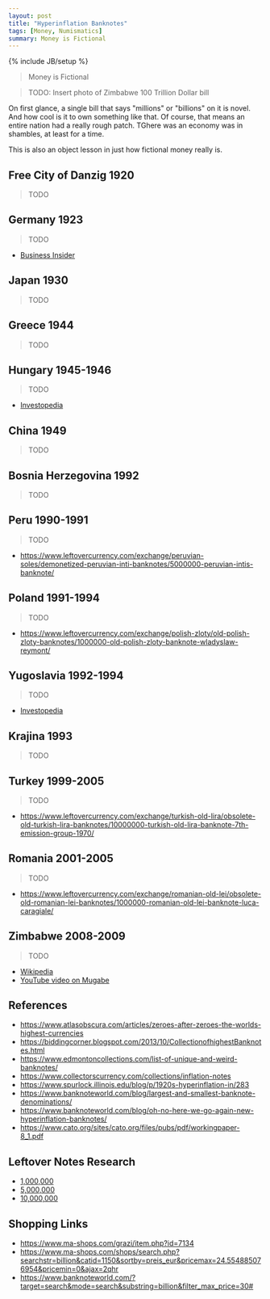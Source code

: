 ```yaml
---
layout: post
title: "Hyperinflation Banknotes"
tags: [Money, Numismatics]
summary: Money is Fictional
---
```

{% include JB/setup %}

> Money is Fictional

> TODO: Insert photo of Zimbabwe 100 Trillion Dollar bill

On first glance, a single bill that says "millions" or "billions" on it is novel. And how cool is it to own something like that. Of course, that means an entire nation had a really rough patch. TGhere was an economy was in shambles, at least for a time.

This is also an object lesson in just how fictional money really is.


## Free City of Danzig 1920

> TODO

## Germany 1923

> TODO

* [Business Insider](https://www.businessinsider.com/weimar-germany-hyperinflation-explained-2013-9#meanwhile-goods-were-flying-off-the-shelves-of-shops-as-people-tried-to-protect-themselves-against-the-falling-value-of-the-currency-12)

## Japan 1930

> TODO

## Greece 1944

> TODO

## Hungary 1945-1946

> TODO

* [Investopedia](https://www.investopedia.com/articles/personal-finance/122915/worst-hyperinflations-history.asp)

## China 1949

> TODO

## Bosnia Herzegovina 1992

> TODO

## Peru 1990-1991

> TODO

* https://www.leftovercurrency.com/exchange/peruvian-soles/demonetized-peruvian-inti-banknotes/5000000-peruvian-intis-banknote/

## Poland 1991-1994

> TODO

* https://www.leftovercurrency.com/exchange/polish-zloty/old-polish-zloty-banknotes/1000000-old-polish-zloty-banknote-wladyslaw-reymont/

## Yugoslavia 1992-1994

> TODO

* [Investopedia](https://www.investopedia.com/articles/personal-finance/122915/worst-hyperinflations-history.asp)

## Krajina 1993

> TODO

## Turkey 1999-2005

> TODO

* https://www.leftovercurrency.com/exchange/turkish-old-lira/obsolete-old-turkish-lira-banknotes/10000000-turkish-old-lira-banknote-7th-emission-group-1970/

## Romania 2001-2005

> TODO

* https://www.leftovercurrency.com/exchange/romanian-old-lei/obsolete-old-romanian-lei-banknotes/1000000-romanian-old-lei-banknote-luca-caragiale/

## Zimbabwe 2008-2009

> TODO

* [Wikipedia](https://en.wikipedia.org/wiki/Hyperinflation_in_Zimbabwe)
* [YouTube video on Mugabe](https://youtu.be/N2iSUlLD374?t=138)


## References

* https://www.atlasobscura.com/articles/zeroes-after-zeroes-the-worlds-highest-currencies
* https://biddingcorner.blogspot.com/2013/10/CollectionofhighestBanknotes.html
* https://www.edmontoncollections.com/list-of-unique-and-weird-banknotes/
* https://www.collectorscurrency.com/collections/inflation-notes
* https://www.spurlock.illinois.edu/blog/p/1920s-hyperinflation-in/283
* https://www.banknoteworld.com/blog/largest-and-smallest-banknote-denominations/
* https://www.banknoteworld.com/blog/oh-no-here-we-go-again-new-hyperinflation-banknotes/
* https://www.cato.org/sites/cato.org/files/pubs/pdf/workingpaper-8_1.pdf


## Leftover Notes Research

* [1,000,000](https://www.leftovercurrency.com/?s=1000000&post_type=product)
* [5,000,000](https://www.leftovercurrency.com/?s=5000000&post_type=product)
* [10,000,000](https://www.leftovercurrency.com/?s=10000000&post_type=product)


## Shopping Links

* https://www.ma-shops.com/grazi/item.php?id=7134
* https://www.ma-shops.com/shops/search.php?searchstr=billion&catid=1150&sortby=preis_eur&pricemax=24.554885076954&pricemin=0&ajax=2qhr
* https://www.banknoteworld.com/?target=search&mode=search&substring=billion&filter_max_price=30#
